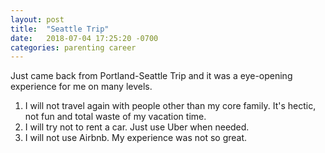 ```yaml
---
layout: post
title:  "Seattle Trip"
date:   2018-07-04 17:25:20 -0700
categories: parenting career
---
```


Just came back from Portland-Seattle Trip and it was a eye-opening experience for me on many levels. 

1. I will not travel again with people other than my core family. It's hectic, not fun and total waste of my vacation time. 
2. I will try not to rent a car. Just use Uber when needed.
3. I will not use Airbnb. My experience was not so great.